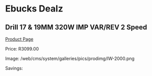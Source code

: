 
# Ebucks Dealz
## Drill 17 & 19MM 320W IMP VAR/REV 2 Speed
[Product Page](https://www.ebucks.com/web/shop/productSelected.do?prodId=1199881624&catId=717324798)

Price: R3099.00

Image: /web/cms/system/galleries/pics/prodimg/IW-2000.png

Savings: 


	